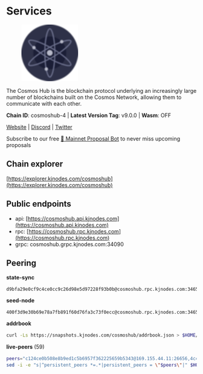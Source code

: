 # Services

<figure><img src="https://raw.githubusercontent.com/kj89/cosmos-images/main/logos/cosmoshub.png" width="150" alt=""><figcaption></figcaption></figure>

The Cosmos Hub is the blockchain protocol underlying an  increasingly large number of blockchains built on the  Cosmos Network, allowing them to communicate with each other.

**Chain ID**: cosmoshub-4 | **Latest Version Tag**: v9.0.0 | **Wasm**: OFF

[Website](https://hub.cosmos.network) | [Discord](https://discord.gg/cosmosnetwork) | [Twitter](https://twitter.com/cosmoshub)



Subscribe to our free [🤖 Mainnet Proposal Bot](https://t.me/kjnodes_proposal_bot) to never miss upcoming proposals


## Chain explorer
[https://explorer.kjnodes.com/cosmoshub](https://explorer.kjnodes.com/cosmoshub)

## Public endpoints

* api: [https://cosmoshub.api.kjnodes.com](https://cosmoshub.api.kjnodes.com)
* rpc: [https://cosmoshub.rpc.kjnodes.com](https://cosmoshub.rpc.kjnodes.com)
* grpc: cosmoshub.grpc.kjnodes.com:34090

## Peering

**state-sync**

```text
d9bfa29e0cf9c4ce0cc9c26d98e5d97228f93b0b@cosmoshub.rpc.kjnodes.com:34656
```

**seed-node**

```text
400f3d9e30b69e78a7fb891f60d76fa3c73f0ecc@cosmoshub.rpc.kjnodes.com:34659
```

**addrbook**
```bash
curl -Ls https://snapshots.kjnodes.com/cosmoshub/addrbook.json > $HOME/.gaia/config/addrbook.json
```

**live-peers** (59)
```bash
peers="c124ce0b508e8b9ed1c5b6957f362225659b5343@169.155.44.11:26656,4c46d32cbc4777c59a91a53fdadf8a3fa362036e@116.202.10.68:26656,ee767901f4a7eaf44603ef0a5b6e5edac118ba1e@74.118.136.149:26656,3da88430414ec9084c8983fe4d462cce655ff1f3@51.222.245.114:26656,d9bfa29e0cf9c4ce0cc9c26d98e5d97228f93b0b@65.109.88.38:34656,6ecca845883e9273062ee515d2657080e6539d9e@65.109.32.148:26726,fe21dd474640247888fc7c4dce82da8da08a8bfd@135.181.113.227:26656,213857e741833d17275ea559bb2d0342398cec99@35.245.206.45:26656,1da54d20c7339713f1d6d28dd2117087dd33d0ca@5.9.59.145:26656,9edd51012df3a09395a48eb68a84723d6308e08c@35.212.116.100:26656,ca5011c44fd74d95e7fca487c69e301df195750c@65.108.122.246:26726,3ce30fdd489fa87b6465141cc56b48e5a22fe8e1@154.53.41.185:10093,67685d93f2256caa7a2d53e3a104f9e437c3d247@95.216.114.244:26656,625fbb458b228229bcfaec6b834c1aa40f634bbf@165.22.199.234:26090,9c116194f25fd0d146019f171ef0f49904dcc586@167.86.98.230:26656,c14d39422b5d70d9084d19d286c7427c0762cdfc@162.55.92.114:2010,a94dff85ed430f0475f41fe306c82b7eb7f6e858@51.91.153.78:31649,f5f8b96406a165d486be243723bfa7291db1cf62@35.230.170.155:26656,1b5a5b6518d3cb30a0d49cbd74a45dd4cbab130d@18.138.176.63:26656,df1b21a6a92c6045946b2263ada344628ee9a8b6@74.118.143.189:26656,44594a57ce538a21f8558bcb1c9ce560ad879e3e@15.235.114.84:26656,1279eae188599463661c3e2b9ab492615a6d7079@65.108.235.32:2010,2441e90fcb341fcd5bebec15b54e346cdca64a9b@135.148.123.8:14956,9d048653fa4d98e6c0760ed0c54ad2d257ba46df@65.108.137.34:26656,8e4e1f1e087c76c71c64e477e95495833da82aa2@95.217.124.25:26656,6a2f3ad43b13d5647bc95f491399c8dab108472f@170.64.164.123:26090,32bdba6ced12cdf2e534566e6c3d66ee2f7ef494@84.244.95.229:26656,2a821a6107e805cb990e7b416d224d1928a19fba@18.177.1.230:26656,e0ab6c5cc86959853f499236b8297344802ac5f4@5.161.139.201:26656,c940e11c1072dad06da3b1b48ca92966bb37e93a@74.96.207.58:28721,cbd79ed2b90092b84c8d0bffb7604b3c7756798a@95.216.1.108:26656,1cce99042f884d669e7287e3e362bff8e385c63e@46.4.79.183:26726,b858ca4f3fed2c36b949cf67188b126e2542a39a@135.181.215.115:26726,5b143d463427d9ad0b621f97c0b8933643e293da@35.212.90.144:26656,460967e46cc013e5e3eb365c1a8d271b0662549f@35.208.242.182:26656,0255a6594d169ea042a3a3694f279daf2eb7ab4a@103.126.158.30:26656,7abab0475a506ed3b9ab2ad40948bfe53b797e13@128.199.128.15:26090,11de8a73123ce854241cfa9687921c544b83d5d9@141.94.100.228:26656,381a2e419620a56ecdb3684a4272ee9e5b989e0a@18.166.143.49:26656,edea278ce4cc160512f325d0722f312b83202e73@178.128.42.132:26090,4ddba29a7dfa740a4edeb5c620c963f67f951e1d@5.9.72.212:2000,4e18c2a64f190a4bc3afb57e96b32c02ee08d355@95.216.98.181:26656,81062b9a8807a1229543b84bae2898c50a1b1dfc@52.211.169.132:26656,b533749dfe0dc09eff1dfb2adf83108f9125ee1c@162.55.97.111:26656,8698cb819c9a4503fe2c71055f1380d08edc5adf@204.16.244.116:26656,9e14c8c48776a789f7029e88c260b2a6cbbf1417@35.212.85.141:26656,72829b78b38408b03793ed389b9f16596b82c306@146.59.81.92:26656,0eeb20e044d632b279e67f2fe91f50e4fceab1fd@159.223.223.84:26656,98969353ffa0579558ce55e38a049a5142de9aca@34.204.200.234:26656,e829d4764a5cecc44b3414777853b34407b36601@185.16.39.179:26656,e726816f42831689eab9378d5d577f1d06d25716@176.9.188.21:26656,3c99aba53d77d9b86efb9a7a74037761360086e6@18.139.147.9:26656,4ebf074e8b4a24438bd0bd503b62b4728dfb8eae@35.212.101.35:26656,2286eeee09fcf37e768dfffc0db8c821b9231b7b@204.16.244.78:26656,61afb0f37c02031f285f6b27ead2a3e7a97cc28a@35.212.34.104:26656,97e4468ac589eac505a800411c635b14511a61bb@23.88.18.49:26656,1997e68bf205bedeed0c4723786bf03464987dc1@77.87.108.21:26656,90a572b126de59fb924b050669e3d0851c7e8dd1@89.149.218.130:26656,cd372322e563832871672be23d8303508d4385a3@139.59.8.48:26090"
sed -i -e "s|^persistent_peers *=.*|persistent_peers = \"$peers\"|" $HOME/.gaia/config/config.toml
```
